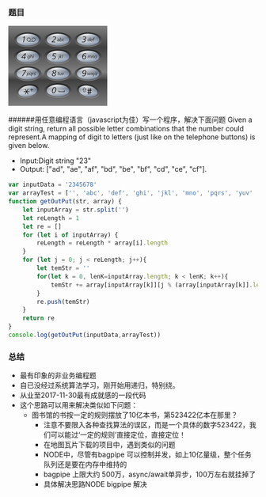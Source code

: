 ### 题目
![](./图片1.png)

######用任意编程语言（javascript为佳）写一个程序，解决下面问题
Given a digit string, return all possible letter combinations that the number could represent.A mapping of digit to letters (just like on the telephone buttons) is given below.

+ Input:Digit string "23"
+ Output: ["ad", "ae", "af", "bd", "be", "bf", "cd", "ce", "cf"].

```javascript
var inputData = '2345678'
var arrayTest = ['', 'abc', 'def', 'ghi', 'jkl', 'mno', 'pqrs', 'yuv' ,'wxyz','']
function getOutPut(str, array) {
    let inputArray = str.split('')
    let reLength = 1
    let re = []
    for (let i of inputArray) {
        reLength = reLength * array[i].length
    }
    for (let j = 0; j < reLength; j++){
        let temStr = ''
        for(let k = 0, lenK=inputArray.length; k < lenK; k++){
            temStr += array[inputArray[k]][j % (array[inputArray[k]].length)]
        }
        re.push(temStr)
    }
    return re
}
console.log(getOutPut(inputData,arrayTest))
```

### 总结
+ 最有印象的非业务编程题
+ 自已没经过系统算法学习，刚开始用递归，特别绕。
+ 从业至2017-11-30最有成就感的一段代码
+ 这个思路可以用来解决类似如下问题：
    + 图书馆的书按一定的规则摆放了10亿本书，第523422亿本在那里？
        + 注意不要限入各种查找算法的误区，而是一个具体的数字523422，我们可以能过‘一定的规则’直接定位，直接定位！
        + 在地图瓦片下载的项目中，遇到类似的问题
        + NODE中，尽管有bagpipe 可以控制并发，如上10亿量级，整个任务队列还是要在内存中维持的
        + bagpipe 上限大约 500万，async/await单异步，100万左右就挂掉了
        + 具体解决思路NODE bigpipe 解决